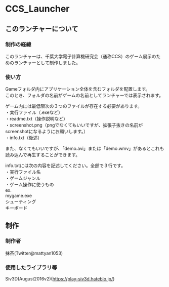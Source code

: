 # CCS_Launcher

## このランチャーについて

### 制作の経緯
このランチャーは、千葉大学電子計算機研究会（通称CCS）のゲーム展示のためのランチャーとして制作しました。  

### 使い方
Gameフォルダ内にアプリケーション全体を含むフォルダを配置します。  
このとき、フォルダの名前がゲームの名前としてランチャーでは表示されます。  

ゲーム内には最低限次の３つのファイルが存在する必要があります。  
・実行ファイル（.exeなど）  
・readme.txt（操作説明など）  
・screenshot.png（pngでなくてもいいですが、拡張子抜きの名前がscreenshotになるようにお願いします。）  
・info.txt（後述）  

また、なくてもいいですが、「demo.avi」または「demo.wmv」があるとこれも読み込んで再生することができます。

info.txtには次の内容を記述してください。全部で３行です。  
・実行ファイル名  
・ゲームジャンル  
・ゲーム操作に使うもの  
ex.  
mygame.exe  
シューティング  
キーボード  
  
## 制作

### 制作者
抹茶(Twitter@mattyan1053)  

### 使用したライブラリ等
Siv3D(August2016v2)(https://play-siv3d.hateblo.jp/)  
